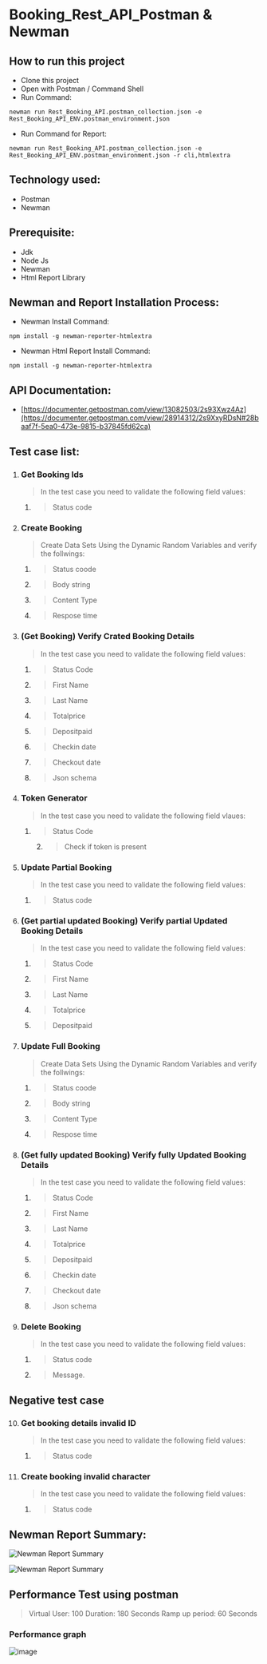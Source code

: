 # Booking_Rest_API_Postman & Newman

## How to run this project
- Clone this project
- Open with Postman / Command Shell
- Run Command:  
```console 
newman run Rest_Booking_API.postman_collection.json -e Rest_Booking_API_ENV.postman_environment.json
```
- Run Command for Report: 
```console 
newman run Rest_Booking_API.postman_collection.json -e Rest_Booking_API_ENV.postman_environment.json -r cli,htmlextra
```

## Technology used:
- Postman
- Newman

## Prerequisite:
- Jdk
- Node Js
- Newman
- Html Report Library

## Newman and Report Installation Process:
- Newman Install Command:
```console
npm install -g newman-reporter-htmlextra
```
- Newman Html Report Install Command:
```console
npm install -g newman-reporter-htmlextra
```

## API Documentation:
- [https://documenter.getpostman.com/view/13082503/2s93Xwz4Az](https://documenter.getpostman.com/view/28914312/2s9XxyRDsN#28baaf7f-5ea0-473e-9815-b37845fd62ca)

## Test case list:
1. ### Get Booking Ids
   	> In the test case you need to validate the following field values:
   	1. > Status code

2. ### Create Booking
   	> Create Data Sets Using the Dynamic Random Variables and verify the follwings:
   	1. > Status coode
   	2. > Body string
   	3. > Content Type
   	4. > Respose time

3. ### (Get Booking) Verify Crated Booking Details
	> In the test case you need to validate the following field values:
 	1. > Status Code
 	2. > First Name
 	3. > Last Name
   	4. > Totalprice
   	5. > Depositpaid
   	6. > Checkin date
   	7. > Checkout date
   	8. > Json schema

4. ### Token Generator
	> In the test case you need to validate the following field vlaues:
 	1. > Status Code
    	2. > Check if token is present

5. ### Update Partial Booking
	> In the test case you need to validate the following field values:
 	1. > Status code
     
6. ### (Get partial updated Booking) Verify partial Updated Booking Details
	> In the test case you need to validate the following field values:
 	1. > Status Code
 	2. > First Name
 	3. > Last Name
 	4. > Totalprice
	5. > Depositpaid

7. ### Update Full Booking
   	> Create Data Sets Using the Dynamic Random Variables and verify the follwings:
 	1. > Status coode
   	2. > Body string
  	3. > Content Type
  	4. > Respose time
     
8. ### (Get fully updated Booking) Verify fully Updated Booking Details
	> In the test case you need to validate the following field values:
 	1. > Status Code
 	2. > First Name
 	3. > Last Name
   	4. > Totalprice
   	5. > Depositpaid
  	6. > Checkin date
   	7. > Checkout date
  	8. > Json schema

9. ### Delete Booking
	> In the test case you need to validate the following field values:
 	1. > Status code
	2. > Message.
    
##   Negative test case

10. ### Get booking details invalid ID
    > In the test case you need to validate the following field values:
 	1. > Status code

12. ### Create booking invalid character
	> In the test case you need to validate the following field values:
 	1. > Status code

## Newman Report Summary:
![Newman Report Summary](https://github.com/jasin0x/Booking_Rest_API_Newman/assets/46416678/44a96c57-38a3-411e-9154-b7162f163dc3)

![Newman Report Summary](https://github.com/jasin0x/Booking_Rest_API_Newman/assets/46416678/1429318a-7f43-41e6-ae36-f39f8f4911dd)

## Performance Test using postman
   > Virtual User: 100
   > Duration: 180 Seconds
   > Ramp up period: 60 Seconds 

### Performance graph

![image](https://github.com/jasin0x/Booking_Rest_API_Newman/assets/46416678/5cc0d952-c837-4e69-bad3-844e18725948)
